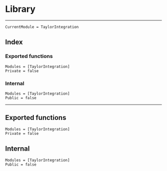 # Library

---

```@meta
CurrentModule = TaylorIntegration
```

## Index

### Exported functions

```@index
Modules = [TaylorIntegration]
Private = false
```

### Internal
```@index
Modules = [TaylorIntegration]
Public = false
```

---

## Exported functions

```@autodocs
Modules = [TaylorIntegration]
Private = false
```

## Internal

```@autodocs
Modules = [TaylorIntegration]
Public = false
```
